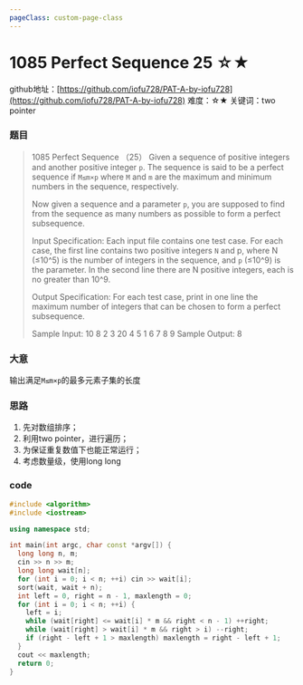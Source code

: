 ```yaml
---
pageClass: custom-page-class
---
```


# 1085 Perfect Sequence 25 ☆★

github地址：[https://github.com/iofu728/PAT-A-by-iofu728](https://github.com/iofu728/PAT-A-by-iofu728)
难度：☆★
关键词：two pointer

### 题目

> 1085 Perfect Sequence （25）
> Given a sequence of positive integers and another positive integer `p`. The sequence is said to be a perfect sequence if `M≤m×p` where `M` and `m` are the maximum and minimum numbers in the sequence, respectively.
>
> Now given a sequence and a parameter `p`, you are supposed to find from the sequence as many numbers as possible to form a perfect subsequence.
>
> Input Specification:
> Each input file contains one test case. For each case, the first line contains two positive integers `N` and p, where N (≤10^5) is the number of integers in the sequence, and `p` (≤10^9) is the parameter. In the second line there are N positive integers, each is no greater than 10^9.
>
> Output Specification:
> For each test case, print in one line the maximum number of integers that can be chosen to form a perfect subsequence.
>
> Sample Input:
> 10 8
> 2 3 20 4 5 1 6 7 8 9
> Sample Output:
> 8

### 大意
输出满足`M≤m×p`的最多元素子集的长度

### 思路
1. 先对数组排序；
2. 利用two pointer，进行遍历；
3. 为保证重复数值下也能正常运行；
4. 考虑数量级，使用long long

### code
```cpp
#include <algorithm>
#include <iostream>

using namespace std;

int main(int argc, char const *argv[]) {
  long long n, m;
  cin >> n >> m;
  long long wait[n];
  for (int i = 0; i < n; ++i) cin >> wait[i];
  sort(wait, wait + n);
  int left = 0, right = n - 1, maxlength = 0;
  for (int i = 0; i < n; ++i) {
    left = i;
    while (wait[right] <= wait[i] * m && right < n - 1) ++right;
    while (wait[right] > wait[i] * m && right > i) --right;
    if (right - left + 1 > maxlength) maxlength = right - left + 1;
  }
  cout << maxlength;
  return 0;
}
```
